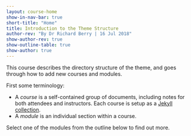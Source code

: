 ```yaml
---
layout: course-home
show-in-nav-bar: true
short-title: "Home"
title: Introduction to the Theme Structure
author-rev: "By Dr Richard Berry | 16 Jul 2018"
show-author-rev: true
show-outline-table: true
show-author: true
---
```


This course describes the directory structure of the theme, and goes through how to add new courses and modules.

First some terminology:
- A *course* is a self-contained group of documents, including notes for both attendees and instructors. Each course is setup as a [Jekyll collection](https://jekyllrb.com/docs/collections/).
- A *module* is an individual section within a course.

Select one of the modules from the outline below to find out more.
